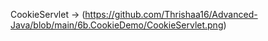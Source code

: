 CookieServlet -> (https://github.com/Thrishaa16/Advanced-Java/blob/main/6b.CookieDemo/CookieServlet.png)
